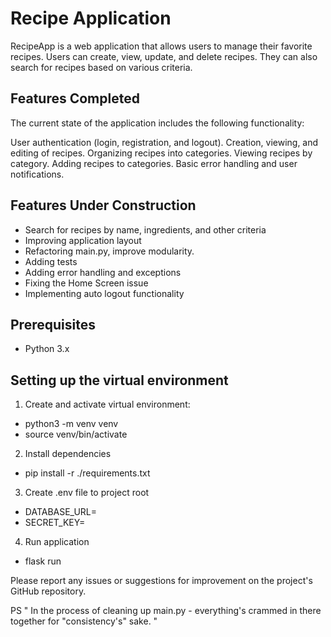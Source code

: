 # Recipe Application


RecipeApp is a web application that allows users to manage their favorite recipes. Users can create, view, update, and delete recipes. They can also search for recipes based on various criteria.

## Features Completed
The current state of the application includes the following functionality:

User authentication (login, registration, and logout).
Creation, viewing, and editing of recipes.
Organizing recipes into categories.
Viewing recipes by category.
Adding recipes to categories.
Basic error handling and user notifications.

## Features Under Construction


- Search for recipes by name, ingredients, and other criteria
- Improving application layout
- Refactoring main.py, improve modularity.
- Adding tests
- Adding error handling and exceptions
- Fixing the Home Screen issue
- Implementing auto logout functionality


## Prerequisites

- Python 3.x


## Setting up the virtual environment

1. Create and activate virtual environment:

- python3 -m venv venv
- source venv/bin/activate


2. Install dependencies

- pip install -r ./requirements.txt


3. Create .env file to project root

- DATABASE_URL=<local-database-address>
- SECRET_KEY=<secret-key>


4. Run application

- flask run



Please report any issues or suggestions for improvement on the project's GitHub repository.




PS
" In the process of cleaning up main.py - everything's crammed in there together for "consistency's" sake. "
